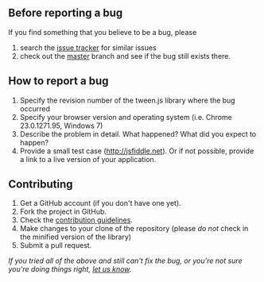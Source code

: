 Before reporting a bug
---

If you find something that you believe to be a bug, please 

1. search the [issue tracker](https://github.com/sole/tween.js/issues) for similar issues
2. check out the [master](https://github.com/sole/tween.js/tree/master) branch and see if the bug still exists there.


How to report a bug
---

1. Specify the revision number of the tween.js library where the bug occurred
2. Specify your browser version and operating system (i.e. Chrome 23.0.1271.95, Windows 7)
3. Describe the problem in detail. What happened? What did you expect to happen?
4. Provide a small test case (http://jsfiddle.net). Or if not possible, provide a link to a live version of your application.


Contributing
---

1. Get a GitHub account (if you don't have one yet).
2. Fork the project in GitHub.
3. Check the [contribution guidelines](https://github.com/sole/tween.js/wiki/Contributing-to-tween.js). 
4. Make changes to your clone of the repository (please *do not* check in the minified version of the library)
5. Submit a pull request.

_If you tried all of the above and still can't fix the bug, or you're not sure you're doing things right, [let us know](https://github.com/sole/tween.js/issues)._
